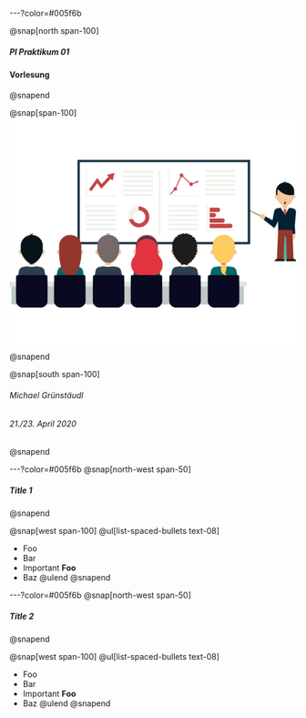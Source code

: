 ---?color=#005f6b

@snap[north span-100]
##### PI Praktikum 01
#### Vorlesung
@snapend

@snap[span-100]
![IMAGE](assets/img/presentation.png)
@snapend

@snap[south span-100]
###### Michael Grünstäudl
###### _21./23. April 2020_
@snapend


---?color=#005f6b
@snap[north-west span-50]
##### Title 1
@snapend

@snap[west span-100]
@ul[list-spaced-bullets text-08]
- Foo
- Bar
- Important **Foo**
- Baz
@ulend
@snapend

---?color=#005f6b
@snap[north-west span-50]
##### Title 2
@snapend

@snap[west span-100]
@ul[list-spaced-bullets text-08]
- Foo
- Bar
- Important **Foo**
- Baz
@ulend
@snapend
